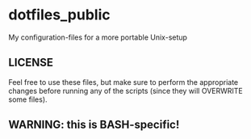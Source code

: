 dotfiles_public
===============

My configuration-files for a more portable Unix-setup

## LICENSE

Feel free to use these files, but make sure to perform the appropriate changes
before running any of the scripts (since they will OVERWRITE some files).

## WARNING: this is BASH-specific!


